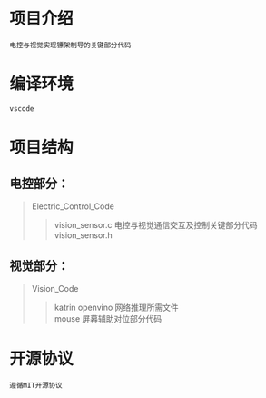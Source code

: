 # 项目介绍
    电控与视觉实现镖架制导的关键部分代码
 
# 编译环境
    vscode
 
# 项目结构
## 电控部分：  
>Electric_Control_Code  
>>vision_sensor.c	  电控与视觉通信交互及控制关键部分代码  
>>vision_sensor.h  
  
## 视觉部分：  
>Vision_Code  
>>katrin openvino  网络推理所需文件  
>>mouse                屏幕辅助对位部分代码  

# 开源协议
    遵循MIT开源协议
